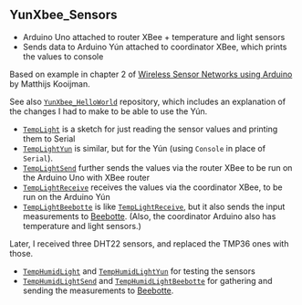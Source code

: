 ## YunXbee_Sensors

- Arduino Uno attached to router XBee + temperature and light sensors
- Sends data to Arduino Y&uacute;n attached to coordinator XBee, which
  prints the values to console
  
Based on example in chapter 2 of 
[Wireless Sensor Networks using Arduino](https://www.packtpub.com/packtlib/book/Hardware%20&%20Creative/9781784395582)
by Matthijs Kooijman.

See also
[`YunXbee_HelloWorld`](https://github.com/karlduino/YunXbee_HelloWorld)
repository, which includes an explanation of the changes I had to make
to be able to use the Y&uacute;n.

- [`TempLight`](TempLight) is a sketch for just reading the sensor
  values and printing them to Serial
- [`TempLightYun`](TempLightYun) is similar, but for the Y&uacute;n
  (using `Console` in place of `Serial`).
- [`TempLightSend`](TempLightSend) further sends the values via the
  router XBee to be run on the Arduino Uno with XBee router
- [`TempLightReceive`](TempLightReceive) receives the values via the
  coordinator XBee, to be run on the Arduino Y&uacute;n
- [`TempLightBeebotte`](TempLightBeebotte) is like
  [`TempLightReceive`](TempLightReceive), but it also sends the input
  measurements to [Beebotte](http://beebotte.com). (Also, the coordinator
  Arduino also has temperature and light sensors.)

Later, I received three DHT22 sensors, and replaced the TMP36 ones
with those.

- [`TempHumidLight`](TempHumidLight) and
  [`TempHumidLightYun`](TempHumidLightYun) for testing the sensors
- [`TempHumidLightSend`](TempHumidLightSend) and
  [`TempHumidLightBeebotte`](TempHumidLightBeebotte) for gathering and
  sending the measurements to [Beebotte](http://beebotte.com).
